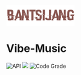 <img src="https://raw.githubusercontent.com/LebogangBantsijang/KxGenesis/master/profile-image.png" height="56">

# Vibe-Music
![API](https://img.shields.io/badge/Android-23+-yellow.svg) ![](https://www.code-inspector.com/project/18229/status/svg) ![Code Grade](https://www.code-inspector.com/project/18229/score/svg)



